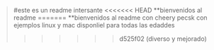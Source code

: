 > #este es un readme intersante 
<<<<<<< HEAD
**bienvenidos al readme
=======
**bienvenidos al readme con cheery pecsk
con ejemplos linux y mac
disponliel para todas las edaddes
>>>>>>> d525f02 (diverso y mejorado)

